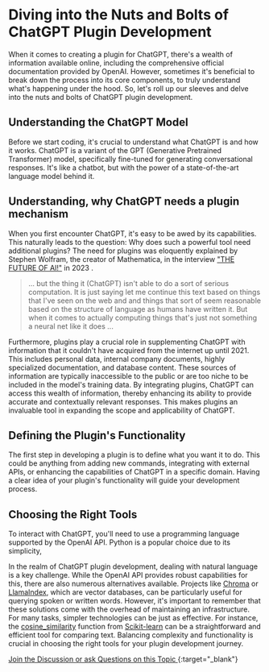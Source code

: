 # Diving into the Nuts and Bolts of ChatGPT Plugin Development

When it comes to creating a plugin for ChatGPT, there's a wealth of information available online, including the comprehensive official documentation provided by OpenAI. However, sometimes it's beneficial to break down the process into its core components, to truly understand what's happening under the hood. So, let's roll up our sleeves and delve into the nuts and bolts of ChatGPT plugin development.

## Understanding the ChatGPT Model

Before we start coding, it's crucial to understand what ChatGPT is and how it works. ChatGPT is a variant of the GPT (Generative Pretrained Transformer) model, specifically fine-tuned for generating conversational responses. It's like a chatbot, but with the power of a state-of-the-art language model behind it.

## Understanding, why ChatGPT needs a plugin mechanism
When you first encounter ChatGPT, it's easy to be awed by its capabilities. This naturally leads to the question: Why does such a powerful tool need additional plugins? The need for plugins was eloquently explained by Stephen Wolfram, the creator of Mathematica, in the interview ["THE FUTURE OF AI!"](https://www.youtube.com/watch?v=z5WZhCBRDpU) in 2023  .

>   ... but the thing it (ChatGPT) isn't able to do a sort of serious computation. It is just saying let me continue this text based on things that I've seen on the web and and things that sort of seem reasonable based on the structure of language as humans have written it. But when it comes to actually computing things that's just not something a neural net like it does ...

Furthermore, plugins play a crucial role in supplementing ChatGPT with information that it couldn't have acquired from the internet up until 2021. This includes personal data, internal company documents, highly specialized documentation, and database content. These sources of information are typically inaccessible to the public or are too niche to be included in the model's training data. By integrating plugins, ChatGPT can access this wealth of information, thereby enhancing its ability to provide accurate and contextually relevant responses. This makes plugins an invaluable tool in expanding the scope and applicability of ChatGPT.
## Defining the Plugin's Functionality

The first step in developing a plugin is to define what you want it to do. This could be anything from adding new commands, integrating with external APIs, or enhancing the capabilities of ChatGPT in a specific domain. Having a clear idea of your plugin's functionality will guide your development process.

## Choosing the Right Tools

To interact with ChatGPT, you'll need to use a programming language supported by the OpenAI API. Python is a popular choice due to its simplicity,

In the realm of ChatGPT plugin development, dealing with natural language is a key challenge. While the OpenAI API provides robust capabilities for this, there are also numerous alternatives available. Projects like [Chroma](https://www.trychroma.com) or [LlamaIndex](https://github.com/jerryjliu/llama_index), which are vector databases, can be particularly useful for querying spoken or written words. However, it's important to remember that these solutions come with the overhead of maintaining an infrastructure. For many tasks, simpler technologies can be just as effective. For instance, the [cosine_similarity](https://scikit-learn.org/stable/modules/generated/sklearn.metrics.pairwise.cosine_similarity.html) function from [Scikit-learn](https://scikit-learn.org/) can be a straightforward and efficient tool for comparing text. Balancing complexity and functionality is crucial in choosing the right tools for your plugin development journey.

[Join the Discussion or ask Questions on this Topic ](https://github.com/thlandgraf/blog/discussions/categories/diving-into-the-nuts-and-bolts-of-chatgpt-plugin-development){:target="_blank"}

